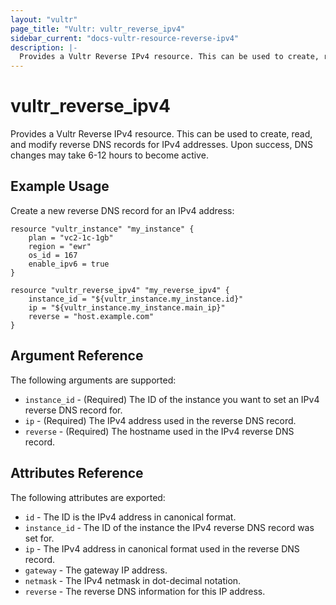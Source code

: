 ```yaml
---
layout: "vultr"
page_title: "Vultr: vultr_reverse_ipv4"
sidebar_current: "docs-vultr-resource-reverse-ipv4"
description: |-
  Provides a Vultr Reverse IPv4 resource. This can be used to create, read, and modify reverse DNS records for IPv4 addresses.
---
```


# vultr_reverse_ipv4

Provides a Vultr Reverse IPv4 resource. This can be used to create, read, and
modify reverse DNS records for IPv4 addresses. Upon success, DNS
changes may take 6-12 hours to become active.

## Example Usage

Create a new reverse DNS record for an IPv4 address:

```hcl
resource "vultr_instance" "my_instance" {
	plan = "vc2-1c-1gb"
	region = "ewr"
	os_id = 167
	enable_ipv6 = true
}

resource "vultr_reverse_ipv4" "my_reverse_ipv4" {
	instance_id = "${vultr_instance.my_instance.id}"
	ip = "${vultr_instance.my_instance.main_ip}"
	reverse = "host.example.com"
}
```

## Argument Reference

The following arguments are supported:

* `instance_id` - (Required) The ID of the instance you want to set an IPv4
  reverse DNS record for.
* `ip` - (Required) The IPv4 address used in the reverse DNS record.
* `reverse` - (Required) The hostname used in the IPv4 reverse DNS record.

## Attributes Reference

The following attributes are exported:

* `id` - The ID is the IPv4 address in canonical format.
* `instance_id` - The ID of the instance the IPv4 reverse DNS record was set for.
* `ip` - The IPv4 address in canonical format used in the reverse DNS record.
* `gateway` - The gateway IP address.
* `netmask` - The IPv4 netmask in dot-decimal notation.
* `reverse` - The reverse DNS information for this IP address.